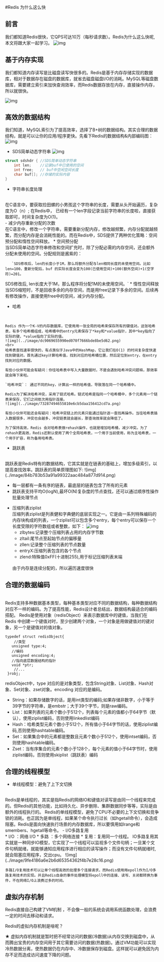 #Redis 为什么这么快
## 前言
我们都知道Redis很快，它QPS可达10万（每秒请求数）。Redis为什么这么快呢,本文将跟大家一起学习。
![img](../image/f7fbd283391c6c3730d4ddb42349d201.png)
## 基于内存实现
我们都知道内存读写是比磁盘读写快很多的。Redis是基于内存存储实现的数据库，相对于数据存在磁盘的数据库，就省去磁盘磁盘I/O的消耗。MySQL等磁盘数据库，需要建立索引来加快查询效率，而Redis数据存放在内存，直接操作内存，所以就很快。

![img](../image/6d876a4328196e8c1bbcd9e0d7af8991.png)
## 高效的数据结构
我们知道，MySQL索引为了提高效率，选择了B+树的数据结构。其实合理的数据结构，就是可以让你的应用/程序更快。先看下Redis的数据结构&内部编码图：
![img](../image/2f432b77999bd3df8bdfcc2ebcaf41bf.png)
- SDS简单动态字符串
![img](../image/20c142a633e23736e6eb9c02cc01ef65.png)
```c
struct sdshdr { //SDS简单动态字符串
    int len;    //记录buf中已使用的空间
    int free;   // buf中空闲空间长度
    char buf[]; //存储的实际内容
}
```
- 字符串长度处理
<br>
在C语言中，要获取捡田螺的小男孩这个字符串的长度，需要从头开始遍历，复杂度为O（n）; 在Redis中， 已经有一个len字段记录当前字符串的长度啦，直接获取即可，时间复杂度为O(1)。
<br>
- 减少内存重新分配的次数
<br>
在C语言中，修改一个字符串，需要重新分配内存，修改越频繁，内存分配就越频繁，而分配内存是会消耗性能的。而在Redis中，SDS提供了两种优化策略：空间预分配和惰性空间释放。
    * 空间预分配
<br>
当SDS简单动态字符串修改和空间扩充时，除了分配必需的内存空间，还会额外分配未使用的空间。分配规则是酱紫的：

       `SDS修改后，len的长度小于1M，那么将额外分配与len相同长度的未使用空间。比如len=100，重新分配后，buf 的实际长度会变为100(已使用空间)+100(额外空间)+1(空字符)=201。
SDS修改后, len长度大于1M，那么程序将分配1M的未使用空间。`
    * 惰性空间释放
    <br>
    当SDS缩短时，不是回收多余的内存空间，而是用free记录下多余的空间。后续再有修改操作，直接使用free中的空间，减少内存分配。


- 哈希
<br>

    Redis 作为一个K-V的内存数据库，它使用用一张全局的哈希来保存所有的键值对。这张哈希表，有多个哈希桶组成，哈希桶中的entry元素保存了*key和*value指针，其中*key指向了实际的键，*value指向了实际的值。
    ![img](../image/dc9069655990ed070f7666bde8be5d62.png)
    <br>
    哈希表查找速率很快的，有点类似于Java中的HashMap，它让我们在O(1) 的时间复杂度快速找到键值对。首先通过key计算哈希值，找到对应的哈希桶位置，然后定位到entry，在entry找到对应的数据。
    
    有些小伙伴可能会有疑问：你往哈希表中写入大量数据时，不是会遇到哈希冲突问题嘛，那效率就会降下来啦。
    
    `哈希冲突`： 通过不同的key，计算出一样的哈希值，导致落在同一个哈希桶中。
    
    Redis为了解决哈希冲突，采用了链式哈希。链式哈希是指同一个哈希桶中，多个元素用一个链表来保存，它们之间依次用指针连接。
    ![img](../image/73287494655810e6cb5daa156412cd7a.png)
    
    有些小伙伴可能还会有疑问：哈希冲突链上的元素只能通过指针逐一查找再操作。当往哈希表插入数据很多，冲突也会越多，冲突链表就会越长，那查询效率就会降低了。
    
    为了保持高效，Redis 会对哈希表做rehash操作，也就是增加哈希桶，减少冲突。为了rehash更高效，Redis还默认使用了两个全局哈希表，一个用于当前使用，称为主哈希表，一个用于扩容，称为备用哈希表。
- 跳跃表
<br>
跳跃表是Redis特有的数据结构，它其实就是在链表的基础上，增加多级索引，以提高查找效率。跳跃表的简单原理图如下:
![img](../image/84b783b53a91a99322aac484a877d914.png)

   * 每一层都有一条有序的链表，最底层的链表包含了所有的元素
   * 跳跃表支持平均O(logN),最坏O(N)复杂度的节点查找，还可以通过顺序性操作批量处理节点

- 压缩列表ziplist<br>
压缩列表ziplist是列表健和字典健的底层实现之一。它是由一系列特殊编码的内存块构成的列表，一个ziplist可以包含多个entry，每个entry可以保存一个长度受限的字符数组或者整数，如下：
![img](../image/cd1cf0ae5271d038efafcd9d6f31cc15.png)
    * zlbytes:记录整个压缩列表占用的内存字节数
    * zltail:尾节点至起始节点的偏移量
    * zllen:记录整个压缩列表的节点数量
    * entryX:压缩列表包含的各个节点
    * zlend:特殊值0xFF(十进制255),用于标记压缩列表末端
    <br> 
    由于内存是连续分配的，所以遍历速度很快
## 合理的数据编码
<br>
Redis支持多种数据基本类型，每种基本类型对应不同的数据结构，每种数据结构对应不一样的编码。为了提高性能，Redis设计者总结出，数据结构最适合的编码搭配。
Redis是使用对象（redisObject）来表示数据库中的键值，当我们在 Redis 中创建一个键值对时，至少创建两个对象，一个对象是用做键值对的键对象，另一个是键值对的值对象。

```
typedef struct redisObject{
    //类型
   unsigned type:4;
   //编码
   unsigned encoding:4;
   //指向底层数据结构的指针
   void *ptr;
    //...
 }robj;
```
redisObject中，type 对应的是对象类型，包含String对象、List对象、Hash对象、Set对象、zset对象。encoding 对应的是编码。
<br>
* String：如果存储数字的话，是用int类型的编码;如果存储非数字，小于等于39字节的字符串，是embstr；大于39个字节，则是raw编码。
* List：如果列表的元素个数小于512个，列表每个元素的值都小于64字节（默认），使用ziplist编码，否则使用linkedlist编码
* Hash：哈希类型元素个数小于512个，所有值小于64字节的话，使用ziplist编码,否则使用hashtable编码。
* Set：如果集合中的元素都是整数且元素个数小于512个，使用intset编码，否则使用hashtable编码。
* Zset：当有序集合的元素个数小于128个，每个元素的值小于64字节时，使用ziplist编码，否则使用skiplist（跳跃表）编码

## 合理的线程模型
- 单线程模型：避免了上下文切换
<br>
Redis是单线程的，其实是指Redis的网络IO和键值对读写是由同一个线程来完成的。但Redis的其他功能，比如持久化、异步删除、集群数据同步等等，实际是由额外的线程执行的。
<bar>
Redis的单线程模型，避免了CPU不必要的上下文切换和竞争锁的消耗。也正因为是单线程，如果某个命令执行过长（如hgetall命令），会造成阻塞。Redis是面向快速执行场景的内存数据库，所以要慎用如lrange和smembers、hgetall等命令。
- I/O多路复用
<br>
* I/O ：网络 I/O
* 多路 ：多个网络连接
* 复用：复用同一个线程。
IO多路复用其实就是一种同步IO模型，它实现了一个线程可以监视多个文件句柄；一旦某个文件句柄就绪，就能够通知应用程序进行相应的读写操作；而没有文件句柄就绪时,就会阻塞应用程序，交出cpu。
![img](../image/9fe4186a6e2b6d65354362f4b7e28c16.png)

`多路I/O复用技术可以让单个线程高效的处理多个连接请求，而Redis使用用epoll作为I/O多路复用技术的实现。并且Redis自身的事件处理模型将epoll中的连接、读写、关闭都转换为事件，不在网络I/O上浪费过多的时间。`
## 虚拟内存机制
Redis直接自己构建了VM机制 ，不会像一般的系统会调用系统函数处理，会浪费一定的时间去移动和请求。

Redis的虚拟内存机制是啥呢？

★ 虚拟内存机制就是暂时把不经常访问的数据(冷数据)从内存交换到磁盘中，从而腾出宝贵的内存空间用于其它需要访问的数据(热数据)。通过VM功能可以实现冷热数据分离，使热数据仍在内存中、冷数据保存到磁盘。这样就可以避免因为内存不足而造成访问速度下降的问题。